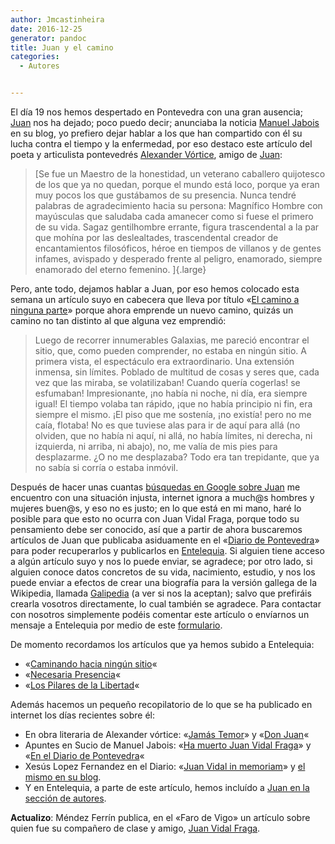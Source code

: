 ```yaml
---
author: Jmcastinheira
date: 2016-12-25
generator: pandoc
title: Juan y el camino
categories:
  - Autores


---
```




El día 19 nos hemos despertado en Pontevedra con una gran ausencia;
[Juan](http://entelequia.bligoo.com/content/view/514268/Autores-Juan-Vidal-Fraga.html#content-top)
nos ha dejado; poco puedo decir; anunciaba la noticia [Manuel
Jabois](http://www.manueljabois.com/2009/06/ha-muerto-juan-vidal-fraga.html)
en su blog, yo prefiero dejar hablar a los que han compartido con él su
lucha contra el tiempo y la enfermedad, por eso destaco este artículo
del poeta y articulista pontevedrés [Alexander
Vórtice](http://alexandervortice.lacoctelera.net/post/2009/06/22/don-juan),
amigo de
[Juan](http://entelequia.bligoo.com/content/view/514268/Autores-Juan-Vidal-Fraga.html#content-top):

> [Se fue un Maestro de la honestidad, un veterano caballero quijotesco
> de los que ya no quedan, porque el mundo está loco, porque ya eran muy
> pocos los que gustábamos de su presencia. Nunca tendré palabras de
> agradecimiento hacia su persona: Magnífico Hombre con mayúsculas que
> saludaba cada amanecer como si fuese el primero de su vida. Sagaz
> gentilhombre errante, figura trascendental a la par que mohína por las
> deslealtades, trascendental creador de encantamientos filosóficos,
> héroe en tiempos de villanos y de gentes infames, avispado y desperado
> frente al peligro, enamorado, siempre enamorado del eterno femenino.
> ]{.large}

Pero, ante todo, dejamos hablar a Juan, por eso hemos colocado esta
semana un artículo suyo en cabecera que lleva por título «[El camino a
ninguna
parte](http://entelequia.bligoo.com/content/view/514273/Caminando-hacia-ningun-sitio.html#content-top)»
porque ahora emprende un nuevo camino, quizás un camino no tan distinto
al que alguna vez emprendió:

> Luego de recorrer innumerables Galaxias, me pareció encontrar el
> sitio, que, como pueden comprender, no estaba en ningún sitio. A
> primera vista, el espectáculo era extraordinario. Una extensión
> inmensa, sin límites. Poblado de multitud de cosas y seres que, cada
> vez que las miraba, se volatilizaban! Cuando quería cogerlas! se
> esfumaban! Impresionante, ¡no había ni noche, ni día, era siempre
> igual! El tiempo volaba tan rápido, ¡que no había principio ni fin,
> era siempre el mismo. ¡El piso que me sostenía, ¡no existía! pero no
> me caía, flotaba! No es que tuviese alas para ir de aquí para allá (no
> olviden, que no había ni aquí, ni allá, no había límites, ni derecha,
> ni izquierda, ni arriba, ni abajo), no, me valía de mis pies para
> desplazarme. ¿O no me desplazaba? Todo era tan trepidante, que ya no
> sabía si corría o estaba inmóvil.

Después de hacer unas cuantas [búsquedas en Google sobre
Juan](http://www.google.es/search?q=Juan+Vidal+Fraga&ie=utf-8&oe=utf-8&aq=t&rls=org.mozilla:es-ES:official&client=firefox-a)
me encuentro con una situación injusta, internet ignora a much@s hombres
y mujeres buen@s, y eso no es justo; en lo que está en mi mano, haré lo
posible para que esto no ocurra con Juan Vidal Fraga, porque todo su
pensamiento debe ser conocido, así que a partir de ahora buscaremos
artículos de Juan que publicaba asiduamente en el «[Diario de
Pontevedra](http://diariodepontevedra.galiciae.com/)» para poder
recuperarlos y publicarlos en
[Entelequia](http://entelequia.bligoo.com/). Si alguien tiene acceso a
algún artículo suyo y nos lo puede enviar, se agradece; por otro lado,
si alguien conoce datos concretos de su vida, nacimiento, estudio, y nos
los puede enviar a efectos de crear una biografía para la versión
gallega de la Wikipedia, llamada
[Galipedia](http://gl.wikipedia.org/wiki/Portada) (a ver si nos la
aceptan); salvo que prefiráis crearla vosotros directamente, lo cual
también se agradece. Para contactar con nosotros simplemente podéis
comentar este artículo o envíarnos un mensaje a Entelequia por medio de
este [formulario](http://entelequia.bligoo.com/contact).

De momento recordamos los artículos que ya hemos subido a Entelequia:

-   «[Caminando hacia ningún
    sitio](http://entelequia.bligoo.com/content/view/514273/Caminando-hacia-ningun-sitio.html)«
-   «[Necesaria
    Presencia](http://entelequia.bligoo.com/content/view/514278/Necesaria-Presencia.html)«
-   «[Los Pilares de la
    Libertad](http://entelequia.bligoo.com/content/view/514275/Los-Pilares-de-la-Libertad.html)«

Además hacemos un pequeño recopilatorio de lo que se ha publicado en
internet los días recientes sobre él:

-   En obra literaria de Alexander vórtice: «[Jamás
    Temor](http://alexandervortice.lacoctelera.net/post/2009/05/17/jamas-temor)»
    y «[Don
    Juan](http://alexandervortice.lacoctelera.net/post/2009/06/22/don-juan)«
-   Apuntes en Sucio de Manuel Jabois: «[Ha muerto Juan Vidal
    Fraga](http://www.manueljabois.com/2009/06/ha-muerto-juan-vidal-fraga.html)»
    y «[En el Diario de
    Pontevedra](http://diariodepontevedra.galiciae.com/nova/33906.html)«
  -   Xesús Lopez Fernandez en el Diario: «[Juan Vidal in
    memoriam](http://diariodepontevedra.galiciae.com/nova/34015.html)» y
    [el mismo en su
    blog](http://xesuslopez.blogspot.com/2009/06/juan-vidal-in-memorian.html).
  -   Y en Entelequia, a parte de este artículo, hemos incluído a [Juan en
    la sección de
    autores](http://entelequia.bligoo.com/content/view/514268/Autores-Juan-Vidal-Fraga.html).

**Actualizo**: Méndez Ferrín publica, en el «Faro de Vigo» un artículo
sobre quien fue su compañero de clase y amigo, [Juan Vidal
Fraga](http://www.farodevigo.es/secciones/noticia.jsp?pRef=2009062600_5_342240__Opinion-Juan-Vidal-Fraga).
